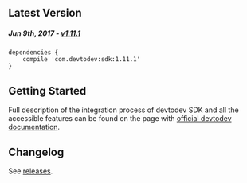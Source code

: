 Latest Version 
--------------
##### _Jun 9th, 2017_ - [v1.11.1](https://github.com/devtodev-analytics/android-sdk/releases/latest)

```
dependencies {
    compile 'com.devtodev:sdk:1.11.1'
}
```

Getting Started
---------------
Full description of the integration process of devtodev SDK and all the accessible features can be found on the page with [official devtodev documentation](https://www.devtodev.com/help/39).

Changelog
---------
See [releases](https://github.com/devtodev-analytics/android-sdk/releases/).
